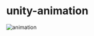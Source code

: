 # unity-animation
![animation](https://user-images.githubusercontent.com/32338891/109824954-9fbee500-7c39-11eb-8e22-3bcf400aef23.gif)
